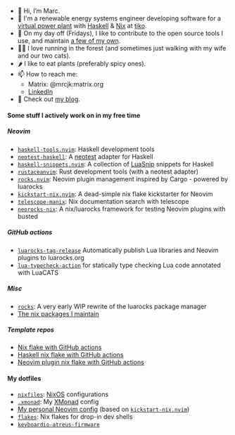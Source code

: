- 🦥 Hi, I’m Marc.
- 🌱 I'm a renewable energy systems engineer developing software for a [virtual power plant](https://www.youtube.com/watch?v=r_kmmAt6CQE) with [Haskell](https://www.haskell.org/) & [Nix](https://nixos.org/) at [tiko](https://tiko.energy).
- 👀 On my day off (Fridays), I like to contribute to the open source tools I use, and maintain [a few of my own](https://github.com/MrcJkb?tab=repositories&q=&type=source&language=&sort=).
- 🏃‍♂️ I love running in the forest (and sometimes just walking with my wife and our two cats).
- 🌶️ I like to eat plants (preferably spicy ones).
- 📫 How to reach me: 
  * Matrix: @mrcjk:matrix.org
  * [LinkedIn](https://www.linkedin.com/in/marc-jakobi/)
- 📝 Check out [my blog](https://mrcjkb.dev).

#### Some stuff I actively work on in my free time

##### Neovim

- [`haskell-tools.nvim`](https://github.com/mrcjkb/haskell-tools.nvim): 
  Haskell development tools
- [`neotest-haskell`](https://github.com/mrcjkb/neotest-haskell): 
  A [neotest](https://github.com/nvim-neotest/neotest) adapter for Haskell
- [`haskell-snippets.nvim`](https://github.com/mrcjkb/haskell-snippets.nvim): 
  A collection of [LuaSnip](https://github.com/L3MON4D3/LuaSnip) snippets for Haskell
- [`rustaceanvim`](https://github.com/mrcjkb/rustaceanvim): 
  Rust development tools (with a neotest adapter)
- [`rocks.nvim`](https://github.com/nvim-neorocks/rocks.nvim):
  Neovim plugin management inspired by Cargo - powered by luarocks
- [`kickstart-nix.nvim`](https://github.com/mrcjkb/kickstart-nix.nvim):
  A dead-simple nix flake kickstarter for Neovim
- [`telescope-manix`](https://github.com/mrcjkb/telescope-manix): 
  Nix documentation search with telescope
- [`neorocks-nix`](https://github.com/nvim-neorocks/neorocks):
  A nix/luarocks framework for testing Neovim plugins with busted
  
##### GitHub actions

- [`luarocks-tag-release`](https://github.com/nvim-neorocks/luarocks-tag-release)
  Automatically publish Lua libraries and Neovim plugins to luarocks.org
- [`lua-typecheck-action`](https://github.com/mrcjkb/lua-typecheck-action)
  for statically type checking Lua code annotated with LuaCATS

##### Misc

- [`rocks`](https://github.com/nvim-neorocks/rocks):
  A very early WIP rewrite of the luarocks package manager
- [The nix packages I maintain](https://github.com/search?q=repo%3ANixOS%2Fnixpkgs+maintainers+mrcjkb+language%3ANix&type=code&l=Nix)

##### Template repos

- [Nix flake with GitHub actions](https://github.com/mrcjkb/nix-flake-github-ci-template)
- [Haskell nix flake with GitHub actions](https://github.com/mrcjkb/haskell-nix-flake-github-ci-template)
- [Neovim plugin nix flake with GitHub actions](https://github.com/mrcjkb/nvim-lua-nix-plugin-template)

#### My dotfiles

- [`nixfiles`](https://github.com/mrcjkb/nixfiles):
  [NixOS](https://nixos.org/) configurations
- [`.xmonad`](https://github.com/mrcjkb/.xmonad):
  My [XMonad](https://xmonad.org/) config
- [My personal Neovim config](https://github.com/mrcjkb/nvim)
  (based on [`kickstart-nix.nvim`](https://github.com/mrcjkb/kickstart-nix.nvim))
- [`flakes`](https://github.com/mrcjkb/flakes):
  Nix flakes for drop-in dev shells
- [`keyboardio-atreus-firmware`](https://github.com/mrcjkb/keyboardio-atreus-firmware)

<!---
MrcJkb/MrcJkb is a ✨ special ✨ repository because its `README.md` (this file) appears on your GitHub profile.
You can click the Preview link to take a look at your changes.
--->
